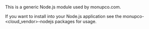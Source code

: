 This is a generic Node.js module used by monupco.com.

If you want to install into your Node.js application see
the monupco-\<cloud_vendor\>-nodejs packages for usage.
